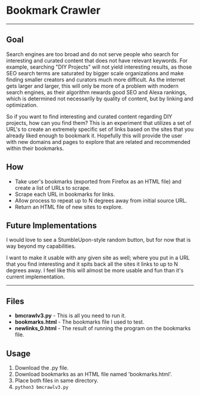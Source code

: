 # Bookmark Crawler
---

## Goal

Search engines are too broad and do not serve people who search for interesting and curated content that does not have relevant keywords. For example, searching "DIY Projects" will not yield interesting results, as those SEO search terms are saturated by bigger scale organizations and make finding smaller creators and curators much more difficult. As the internet gets larger and larger, this will only be more of a problem with modern search engines, as their algorithm rewards good SEO and Alexa rankings, which is determined not necessarily by quality of content, but by linking and optimization. 

So if you want to find interesting and curated content regarding DIY projects, how can you find them? This is an experiment that utilizes a set of URL's to create an extremely specific set of links based on the sites that you already liked enough to bookmark it. Hopefully this will provide the user with new domains and pages to explore that are related and recommended within their bookmarks. 

## How

* Take user's bookmarks (exported from Firefox as an HTML file) and create a list of URLs to scrape.
* Scrape each URL in bookmarks for links.
* Allow process to repeat up to N degrees away from initial source URL.
* Return an HTML file of new sites to explore.

## Future Implementations

I would love to see a StumbleUpon-style random button, but for now that is way beyond my capabilities.

I want to make it usable with any given site as well; where you put in a URL that you find interesting and it spits back all the sites it links to up to N degrees away. I feel like this will almost be more usable and fun than it's current implementation.

---

## Files

- **bmcrawlv3.py** - This is all you need to run it.
- **bookmarks.html** - The bookmarks file I used to test.
- **newlinks_0.html** - The result of running the program on the bookmarks file.

## Usage

1. Download the .py file.
2. Download bookmarks as an HTML file named 'bookmarks.html'.
3. Place both files in same directory.
4. ```python3 bmcrawlv3.py```